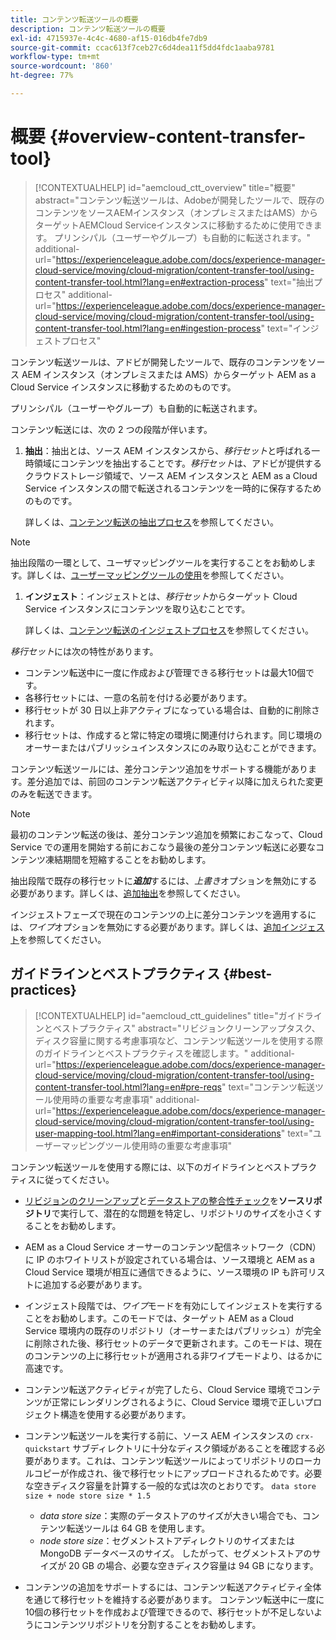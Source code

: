 ```yaml
---
title: コンテンツ転送ツールの概要
description: コンテンツ転送ツールの概要
exl-id: 4715937e-4c4c-4680-af15-016db4fe7db9
source-git-commit: ccac613f7ceb27c6d4dea11f5dd4fdc1aaba9781
workflow-type: tm+mt
source-wordcount: '860'
ht-degree: 77%

---
```


# 概要 {#overview-content-transfer-tool}

>[!CONTEXTUALHELP]
>id="aemcloud_ctt_overview"
>title="概要"
>abstract="コンテンツ転送ツールは、Adobeが開発したツールで、既存のコンテンツをソースAEMインスタンス（オンプレミスまたはAMS）からターゲットAEMCloud Serviceインスタンスに移動するために使用できます。 プリンシパル（ユーザーやグループ）も自動的に転送されます。"
>additional-url="https://experienceleague.adobe.com/docs/experience-manager-cloud-service/moving/cloud-migration/content-transfer-tool/using-content-transfer-tool.html?lang=en#extraction-process" text="抽出プロセス"
>additional-url="https://experienceleague.adobe.com/docs/experience-manager-cloud-service/moving/cloud-migration/content-transfer-tool/using-content-transfer-tool.html?lang=en#ingestion-process" text="インジェストプロセス"

コンテンツ転送ツールは、アドビが開発したツールで、既存のコンテンツをソース AEM インスタンス（オンプレミスまたは AMS）からターゲット AEM as a Cloud Service インスタンスに移動するためのものです。

プリンシパル（ユーザーやグループ）も自動的に転送されます。

コンテンツ転送には、次の 2 つの段階が伴います。

1. **抽出**：抽出とは、ソース AEM インスタンスから、*移行セット*&#x200B;と呼ばれる一時領域にコンテンツを抽出することです。*移行セット*&#x200B;は、アドビが提供するクラウドストレージ領域で、ソース AEM インスタンスと AEM as a Cloud Service インスタンスの間で転送されるコンテンツを一時的に保存するためのものです。

   詳しくは、[コンテンツ転送の抽出プロセス](/help/move-to-cloud-service/content-transfer-tool/using-content-transfer-tool.md#extraction-process)を参照してください。

>[!NOTE]
>
> 抽出段階の一環として、ユーザマッピングツールを実行することをお勧めします。詳しくは、[ユーザーマッピングツールの使用](https://experienceleague.adobe.com/docs/experience-manager-cloud-service/moving/cloud-migration/content-transfer-tool/using-user-mapping-tool.html?lang=ja#cloud-migration)を参照してください。

1. **インジェスト**：インジェストとは、*移行セット*&#x200B;からターゲット Cloud Service インスタンスにコンテンツを取り込むことです。

   詳しくは、[コンテンツ転送のインジェストプロセス](/help/move-to-cloud-service/content-transfer-tool/using-content-transfer-tool.md#ingestion-process)を参照してください。

*移行セット*&#x200B;には次の特性があります。

* コンテンツ転送中に一度に作成および管理できる移行セットは最大10個です。
* 各移行セットには、一意の名前を付ける必要があります。
* 移行セットが 30 日以上非アクティブになっている場合は、自動的に削除されます。
* 移行セットは、作成すると常に特定の環境に関連付けられます。同じ環境のオーサーまたはパブリッシュインスタンスにのみ取り込むことができます。


コンテンツ転送ツールには、差分コンテンツ追加をサポートする機能があります。差分追加では、前回のコンテンツ転送アクティビティ以降に加えられた変更のみを転送できます。

>[!NOTE]
>
>最初のコンテンツ転送の後は、差分コンテンツ追加を頻繁におこなって、Cloud Service での運用を開始する前におこなう最後の差分コンテンツ転送に必要なコンテンツ凍結期間を短縮することをお勧めします。

抽出段階で既存の移行セットに&#x200B;***追加***&#x200B;するには、*上書き*&#x200B;オプションを無効にする必要があります。詳しくは、[追加抽出](/help/move-to-cloud-service/content-transfer-tool/using-content-transfer-tool.md#top-up-extraction-process)を参照してください。

インジェストフェーズで現在のコンテンツの上に差分コンテンツを適用するには、*ワイプ*&#x200B;オプションを無効にする必要があります。詳しくは、[追加インジェスト](/help/move-to-cloud-service/content-transfer-tool/using-content-transfer-tool.md#top-up-ingestion-process)を参照してください。


## ガイドラインとベストプラクティス {#best-practices}

>[!CONTEXTUALHELP]
>id="aemcloud_ctt_guidelines"
>title="ガイドラインとベストプラクティス"
>abstract="リビジョンクリーンアップタスク、ディスク容量に関する考慮事項など、コンテンツ転送ツールを使用する際のガイドラインとベストプラクティスを確認します。"
>additional-url="https://experienceleague.adobe.com/docs/experience-manager-cloud-service/moving/cloud-migration/content-transfer-tool/using-content-transfer-tool.html?lang=en#pre-reqs" text="コンテンツ転送ツール使用時の重要な考慮事項"
>additional-url="https://experienceleague.adobe.com/docs/experience-manager-cloud-service/moving/cloud-migration/content-transfer-tool/using-user-mapping-tool.html?lang=en#important-considerations" text="ユーザーマッピングツール使用時の重要な考慮事項"

コンテンツ転送ツールを使用する際には、以下のガイドラインとベストプラクティスに従ってください。

* [リビジョンのクリーンアップ](https://docs.adobe.com/content/help/ja-JP/experience-manager-65/deploying/deploying/revision-cleanup.translate.html)と[データストアの整合性チェック](https://helpx.adobe.com/jp/experience-manager/kb/How-to-run-a-datastore-consistency-check-via-oak-run-AEM.html)を&#x200B;**ソースリポジトリ**&#x200B;で実行して、潜在的な問題を特定し、リポジトリのサイズを小さくすることをお勧めします。

* AEM as a Cloud Service オーサーのコンテンツ配信ネットワーク（CDN）に IP のホワイトリストが設定されている場合は、ソース環境と AEM as a Cloud Service 環境が相互に通信できるように、ソース環境の IP も許可リストに追加する必要があります。

* インジェスト段階では、*ワイプ*&#x200B;モードを有効にしてインジェストを実行することをお勧めします。このモードでは、ターゲット AEM as a Cloud Service 環境内の既存のリポジトリ（オーサーまたはパブリッシュ）が完全に削除された後、移行セットのデータで更新されます。このモードは、現在のコンテンツの上に移行セットが適用される非ワイプモードより、はるかに高速です。

* コンテンツ転送アクティビティが完了したら、Cloud Service 環境でコンテンツが正常にレンダリングされるように、Cloud Service 環境で正しいプロジェクト構造を使用する必要があります。

* コンテンツ転送ツールを実行する前に、ソース AEM インスタンスの `crx-quickstart` サブディレクトリに十分なディスク領域があることを確認する必要があります。これは、コンテンツ転送ツールによってリポジトリのローカルコピーが作成され、後で移行セットにアップロードされるためです。必要な空きディスク容量を計算する一般的な式は次のとおりです。
   `data store size + node store size * 1.5`

   * *data store size*：実際のデータストアのサイズが大きい場合でも、コンテンツ転送ツールは 64 GB を使用します。
   * *node store size*：セグメントストアディレクトリのサイズまたは MongoDB データベースのサイズ。
したがって、セグメントストアのサイズが 20 GB の場合、必要な空きディスク容量は 94 GB になります。

* コンテンツの追加をサポートするには、コンテンツ転送アクティビティ全体を通じて移行セットを維持する必要があります。 コンテンツ転送中に一度に10個の移行セットを作成および管理できるので、移行セットが不足しないようにコンテンツリポジトリを分割することをお勧めします。